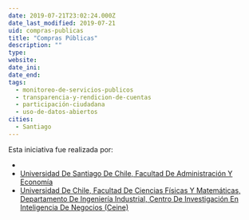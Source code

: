 ```yaml
---
date: 2019-07-21T23:02:24.000Z
date_last_modified: 2019-07-21
uid: compras-publicas
title: "Compras Públicas"
description: ""
type: 
website: 
date_ini: 
date_end: 
tags:
  - monitoreo-de-servicios-publicos
  - transparencia-y-rendicion-de-cuentas
  - participación-ciudadana
  - uso-de-datos-abiertos
cities: 
  - Santiago
---
```


Esta iniciativa fue realizada por:

- [](/i/observatorio-del-gasto-fiscal-via-fundacion-contexto-ciudadano.html)
- [Universidad De Santiago De Chile, Facultad De Administración Y Economía](/i/universidad-de-santiago-de-chile-facultad-de-administracion-y-economia.html)
- [Universidad De Chile, Facultad De Ciencias Físicas Y Matemáticas, Departamento De Ingeniería Industrial, Centro De Investigación En Inteligencia De Negocios (Ceine)](/i/universidad-de-chile-facultad-de-ciencias-fisicas-y-matematicas-departamento-de-ingenieria-industrial-centro-de-investigacion-en-inteligencia-de-negocios-ceine.html)
